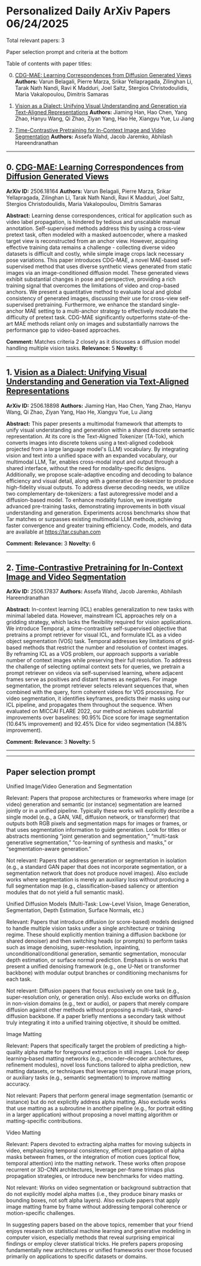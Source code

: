 # Personalized Daily ArXiv Papers 06/24/2025
Total relevant papers: 3

Paper selection prompt and criteria at the bottom

Table of contents with paper titles:

0. [CDG-MAE: Learning Correspondences from Diffusion Generated Views](#link0)
**Authors:** Varun Belagali, Pierre Marza, Srikar Yellapragada, Zilinghan Li, Tarak Nath Nandi, Ravi K Madduri, Joel Saltz, Stergios Christodoulidis, Maria Vakalopoulou, Dimitris Samaras

1. [Vision as a Dialect: Unifying Visual Understanding and Generation via Text-Aligned Representations](#link1)
**Authors:** Jiaming Han, Hao Chen, Yang Zhao, Hanyu Wang, Qi Zhao, Ziyan Yang, Hao He, Xiangyu Yue, Lu Jiang

2. [Time-Contrastive Pretraining for In-Context Image and Video Segmentation](#link2)
**Authors:** Assefa Wahd, Jacob Jaremko, Abhilash Hareendranathan

---
## 0. [CDG-MAE: Learning Correspondences from Diffusion Generated Views](https://arxiv.org/abs/2506.18164) <a id="link0"></a>
**ArXiv ID:** 2506.18164
**Authors:** Varun Belagali, Pierre Marza, Srikar Yellapragada, Zilinghan Li, Tarak Nath Nandi, Ravi K Madduri, Joel Saltz, Stergios Christodoulidis, Maria Vakalopoulou, Dimitris Samaras

**Abstract:**  Learning dense correspondences, critical for application such as video label propagation, is hindered by tedious and unscalable manual annotation. Self-supervised methods address this by using a cross-view pretext task, often modeled with a masked autoencoder, where a masked target view is reconstructed from an anchor view. However, acquiring effective training data remains a challenge - collecting diverse video datasets is difficult and costly, while simple image crops lack necessary pose variations. This paper introduces CDG-MAE, a novel MAE-based self-supervised method that uses diverse synthetic views generated from static images via an image-conditioned diffusion model. These generated views exhibit substantial changes in pose and perspective, providing a rich training signal that overcomes the limitations of video and crop-based anchors. We present a quantitative method to evaluate local and global consistency of generated images, discussing their use for cross-view self-supervised pretraining. Furthermore, we enhance the standard single-anchor MAE setting to a multi-anchor strategy to effectively modulate the difficulty of pretext task. CDG-MAE significantly outperforms state-of-the-art MAE methods reliant only on images and substantially narrows the performance gap to video-based approaches.

**Comment:** Matches criteria 2 closely as it discusses a diffusion model handling multiple vision tasks.
**Relevance:** 5
**Novelty:** 6

---

## 1. [Vision as a Dialect: Unifying Visual Understanding and Generation via Text-Aligned Representations](https://arxiv.org/abs/2506.18898) <a id="link1"></a>
**ArXiv ID:** 2506.18898
**Authors:** Jiaming Han, Hao Chen, Yang Zhao, Hanyu Wang, Qi Zhao, Ziyan Yang, Hao He, Xiangyu Yue, Lu Jiang

**Abstract:**  This paper presents a multimodal framework that attempts to unify visual understanding and generation within a shared discrete semantic representation. At its core is the Text-Aligned Tokenizer (TA-Tok), which converts images into discrete tokens using a text-aligned codebook projected from a large language model's (LLM) vocabulary. By integrating vision and text into a unified space with an expanded vocabulary, our multimodal LLM, Tar, enables cross-modal input and output through a shared interface, without the need for modality-specific designs. Additionally, we propose scale-adaptive encoding and decoding to balance efficiency and visual detail, along with a generative de-tokenizer to produce high-fidelity visual outputs. To address diverse decoding needs, we utilize two complementary de-tokenizers: a fast autoregressive model and a diffusion-based model. To enhance modality fusion, we investigate advanced pre-training tasks, demonstrating improvements in both visual understanding and generation. Experiments across benchmarks show that Tar matches or surpasses existing multimodal LLM methods, achieving faster convergence and greater training efficiency. Code, models, and data are available at https://tar.csuhan.com

**Comment:** 
**Relevance:** 3
**Novelty:** 6

---

## 2. [Time-Contrastive Pretraining for In-Context Image and Video Segmentation](https://arxiv.org/abs/2506.17837) <a id="link2"></a>
**ArXiv ID:** 2506.17837
**Authors:** Assefa Wahd, Jacob Jaremko, Abhilash Hareendranathan

**Abstract:**  In-context learning (ICL) enables generalization to new tasks with minimal labeled data. However, mainstream ICL approaches rely on a gridding strategy, which lacks the flexibility required for vision applications. We introduce Temporal, a time-contrastive self-supervised objective that pretrains a prompt retriever for visual ICL, and formulate ICL as a video object segmentation (VOS) task. Temporal addresses key limitations of grid-based methods that restrict the number and resolution of context images. By reframing ICL as a VOS problem, our approach supports a variable number of context images while preserving their full resolution. To address the challenge of selecting optimal context sets for queries, we pretrain a prompt retriever on videos via self-supervised learning, where adjacent frames serve as positives and distant frames as negatives. For image segmentation, the prompt retriever selects relevant sequences that, when combined with the query, form coherent videos for VOS processing. For video segmentation, it identifies keyframes, predicts their masks using our ICL pipeline, and propagates them throughout the sequence. When evaluated on MICCAI FLARE 2022, our method achieves substantial improvements over baselines: 90.95% Dice score for image segmentation (10.64% improvement) and 92.45% Dice for video segmentation (14.88% improvement).

**Comment:** 
**Relevance:** 3
**Novelty:** 5

---


---

## Paper selection prompt
Unified Image/Video Generation and Segmentation

Relevant: Papers that propose architectures or frameworks where image (or video) generation and semantic (or instance) segmentation are learned jointly or in a unified pipeline. Typically these works will explicitly describe a single model (e.g., a GAN, VAE, diffusion network, or transformer) that outputs both RGB pixels and segmentation maps for images or frames, or that uses segmentation information to guide generation. Look for titles or abstracts mentioning “joint generation and segmentation,” “multi-task generative segmentation,” “co-learning of synthesis and masks,” or “segmentation-aware generation.”

Not relevant: Papers that address generation or segmentation in isolation (e.g., a standard GAN paper that does not incorporate segmentation, or a segmentation network that does not produce novel images). Also exclude works where segmentation is merely an auxiliary loss without producing a full segmentation map (e.g., classification-based saliency or attention modules that do not yield a full semantic mask).

Unified Diffusion Models (Multi-Task: Low-Level Vision, Image Generation, Segmentation, Depth Estimation, Surface Normals, etc.)

Relevant: Papers that introduce diffusion (or score-based) models designed to handle multiple vision tasks under a single architecture or training regime. These should explicitly mention training a diffusion backbone (or shared denoiser) and then switching heads (or prompts) to perform tasks such as image denoising, super-resolution, inpainting, unconditional/conditional generation, semantic segmentation, monocular depth estimation, or surface normal prediction. Emphasis is on works that present a unified denoising framework (e.g., one U-Net or transformer backbone) with modular output branches or conditioning mechanisms for each task.

Not relevant: Diffusion papers that focus exclusively on one task (e.g., super-resolution only, or generation only). Also exclude works on diffusion in non-vision domains (e.g., text or audio), or papers that merely compare diffusion against other methods without proposing a multi-task, shared-diffusion backbone. If a paper briefly mentions a secondary task without truly integrating it into a unified training objective, it should be omitted.

Image Matting

Relevant: Papers that specifically target the problem of predicting a high-quality alpha matte for foreground extraction in still images. Look for deep learning–based matting networks (e.g., encoder–decoder architectures, refinement modules), novel loss functions tailored to alpha prediction, new matting datasets, or techniques that leverage trimaps, natural image priors, or auxiliary tasks (e.g., semantic segmentation) to improve matting accuracy.

Not relevant: Papers that perform general image segmentation (semantic or instance) but do not explicitly address alpha matting. Also exclude works that use matting as a subroutine in another pipeline (e.g., for portrait editing in a larger application) without proposing a novel matting algorithm or matting-specific contributions.

Video Matting

Relevant: Papers devoted to extracting alpha mattes for moving subjects in video, emphasizing temporal consistency, efficient propagation of alpha masks between frames, or the integration of motion cues (optical flow, temporal attention) into the matting network. These works often propose recurrent or 3D-CNN architectures, leverage per-frame trimaps plus propagation strategies, or introduce new benchmarks for video matting.

Not relevant: Works on video segmentation or background subtraction that do not explicitly model alpha mattes (i.e., they produce binary masks or bounding boxes, not soft alpha layers). Also exclude papers that apply image matting frame by frame without addressing temporal coherence or motion-specific challenges.

In suggesting papers based on the above topics, remember that your friend enjoys research on statistical machine learning and generative modeling in computer vision, especially methods that reveal surprising empirical findings or employ clever statistical tricks. He prefers papers proposing fundamentally new architectures or unified frameworks over those focused primarily on applications to specific datasets or domains.
